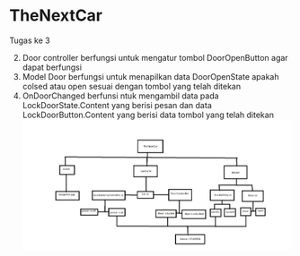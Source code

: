 # TheNextCar
Tugas ke 3

2. Door controller berfungsi untuk mengatur tombol DoorOpenButton agar dapat berfungsi
3. Model Door berfungsi untuk menapilkan data DoorOpenState apakah colsed atau open sesuai dengan tombol yang telah ditekan
4. OnDoorChanged berfunsi ntuk mengambil data pada LockDoorState.Content yang berisi pesan dan data LockDoorButton.Content yang berisi data tombol yang telah ditekan
![alt text](https://github.com/kelvinpratama1604/TheNextCar/blob/main/DiacgramClass.JPG)
